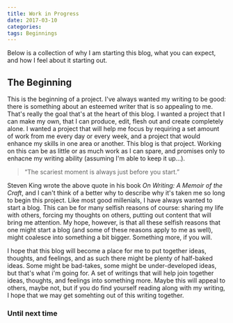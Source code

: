 ```yaml
---
title: Work in Progress
date: 2017-03-10
categories:
tags: Beginnings
---
```


Below is a collection of why I am starting this blog, what you can expect, and how I feel about it starting out.

## The Beginning

This is the beginning of a project. I've always wanted my writing to be good: there is something about an esteemed writer that is so appealing to me. That's really the goal that's at the heart of this blog. I wanted a project that I can make my own, that I can produce, edit, flesh out and create completely alone. I wanted a project that will help me focus by requiring a set amount of work from me every day or every week, and a project that would enhance my skills in one area or another. This blog is that project. Working on this can be as little or as much work as I can spare, and promises only to enhacne my writing ability (assuming I'm able to keep it up...).

> “The scariest moment is always just before you start.” 

Steven King wrote the above quote in his book <i>On Writing: A Memoir of the Craft</i>, and I can't think of a better why to describe why it's taken me so long to begin this project. Like most good millenials, I have always wanted to start a blog. This can be for many selfish reasons of course: sharing my life with others, forcing my thoughts on others, putting out content that will bring me attention. My hope, however, is that all these selfish reasons that one might start a blog (and some of these reasons apply to me as well), might coalesce into something a bit bigger. Something more, if you will.

I hope that this blog will become a place for me to put together ideas, thoughts, and feelings, and as such there might be plenty of half-baked ideas. Some might be bad-takes, some might be under-developed ideas, but that's what i'm going for. A set of writings that will help join together ideas, thoughts, and feelings into something more. Maybe this will appeal to others, maybe not, but if you do find yourself reading along with my writing, I hope that we may get somehting out of this writing together.

### Until next time